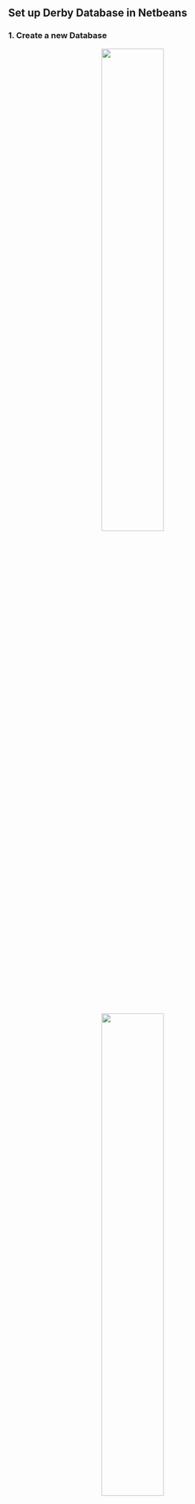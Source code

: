 ## Set up Derby Database in Netbeans
### 1. Create a new Database
<div align=center>

<img src="https://img-blog.csdnimg.cn/20181102075242296.png?x-oss-process=image/watermark,type_ZmFuZ3poZW5naGVpdGk,shadow_10,text_aHR0cHM6Ly9ibG9nLmNzZG4ubmV0L1plbkdfeGlhbmd0,size_16,color_FFFFFF,t_70" width="50%" alt=""/>

<img src=" https://img-blog.csdnimg.cn/20181102074816332.png?x-oss-process=image/watermark,type_ZmFuZ3poZW5naGVpdGk,shadow_10,text_aHR0cHM6Ly9ibG9nLmNzZG4ubmV0L1plbkdfeGlhbmd0,size_16,color_FFFFFF,t_70" width="50%" alt=""/>
 </div>

### 2. Get the Database URL
<div align=center>
  <img src=" https://img-blog.csdnimg.cn/20181102075032746.png?x-oss-process=image/watermark,type_ZmFuZ3poZW5naGVpdGk,shadow_10,text_aHR0cHM6Ly9ibG9nLmNzZG4ubmV0L1plbkdfeGlhbmd0,size_16,color_FFFFFF,t_70" width="50%" alt=""/> <img src="https://img-blog.csdnimg.cn/20181102075050148.png?x-oss-process=image/watermark,type_ZmFuZ3poZW5naGVpdGk,shadow_10,text_aHR0cHM6Ly9ibG9nLmNzZG4ubmV0L1plbkdfeGlhbmd0,size_16,color_FFFFFF,t_70" width="50%" alt=""/> <img src="https://img-blog.csdnimg.cn/201811020750590.png?x-oss-process=image/watermark,type_ZmFuZ3poZW5naGVpdGk,shadow_10,text_aHR0cHM6Ly9ibG9nLmNzZG4ubmV0L1plbkdfeGlhbmd0,size_16,color_FFFFFF,t_70" width="50%" alt=""/>
 </div>

### 3. Add library to Java
<div align=center>
  <img src=" https://img-blog.csdnimg.cn/20181102075436571.png?x-oss-process=image/watermark,type_ZmFuZ3poZW5naGVpdGk,shadow_10,text_aHR0cHM6Ly9ibG9nLmNzZG4ubmV0L1plbkdfeGlhbmd0,size_16,color_FFFFFF,t_70" width="50%" alt=""/> <img src="https://img-blog.csdnimg.cn/20181102075448761.png?x-oss-process=image/watermark,type_ZmFuZ3poZW5naGVpdGk,shadow_10,text_aHR0cHM6Ly9ibG9nLmNzZG4ubmV0L1plbkdfeGlhbmd0,size_16,color_FFFFFF,t_70" width="50%" alt=""/>
 </div>

### 4.Code Skeleton
#####  Load the Database Driver
```java
// Load the derby driver
Class.forName("org.apache.derby.jdbc.EmbeddedDriver");
System.out.println("derby driver was loaded successfully.");
```
##### Connect to Database
```java
// build the connection to derby
Connection conn = DriverManager.getConnection(
        "jdbc:derby://localhost:1527/DerbyDemoDb",
        "ta",
        "123");
System.out.println("derby connection was established successfully.");
```
##### Create Table
```java
// create a new Statement object
Statement stat = conn.createStatement();

// create table
try {
    stat.executeUpdate("CREATE TABLE Persons ("
            + "PersonID int, "
            + "LastName varchar(255),"
            + "FirstName varchar(255),"
            + "Address varchar(255),"
            + "City varchar(255),"
            + "PRIMARY KEY (PersonID)"
            + ")");
} catch (SQLTransactionRollbackException e) {
    System.out.println("Table already exists.");
}
```
##### Insert Records using Statement
```java
// insert data
try {
    stat.executeUpdate("INSERT INTO Persons ("
            + "PersonID, LastName, FirstName, Address, City) "
            + "VALUES ("
            + "1, 'Tan','Xiang','CMUA','Adelaide')");

} catch (SQLIntegrityConstraintViolationException e) {
    System.out.println("Record Already exists.");
}
```
##### Insert Records using PrepareStatement
```java
// insert data
try {
    String prepareSQL = "INSERT INTO Persons ("
            + "PersonID, LastName, FirstName, Address, City) "
            + "VALUES ("
            + "?,?,?,?,?"
            + ")";
    PreparedStatement pres = conn.prepareStatement(prepareSQL);
    pres.setInt(1, 2);
    pres.setString(2, "San");
    pres.setString(3, "Xiang");
    pres.setString(4, "CMU");
    pres.setString(5, "Pittsburgh");
    pres.executeUpdate();

} catch (SQLIntegrityConstraintViolationException e) {
    System.out.println("Record Already exists.");
}
```
##### Simple Query using Statement
```java
// print out the result 
ResultSet res = stat.executeQuery("SELECT * FROM PERSONS");
while (res.next()) {
    System.out.println(res.getString("PersonID"));
}
```
##### Simple Query using PrepareStatement
```java
 // print out the result
 String prepareSQL = "SELECT * FROM Persons WHERE Lastname = ?";
 PreparedStatement pres = conn.prepareCall(prepareSQL);
 pres.setString(1, "Tan");
 ResultSet rest = pres.executeQuery();
 while (rest.next()) {
     System.out.println(rest.getString("FirstName"));
 }
```
### 6. Code Demo
```java
/*
 * To change this license header, choose License Headers in Project Properties.
 * To change this template file, choose Tools | Templates
 * and open the template in the editor.
 */
package derbydemo;

import java.sql.Connection;
import java.sql.DriverManager;
import java.sql.PreparedStatement;
import java.sql.ResultSet;
import java.sql.SQLException;
import java.sql.SQLIntegrityConstraintViolationException;
import java.sql.SQLTransactionRollbackException;
import java.sql.Statement;

/**
 *
 * @author xiangtan
 */
public class DerbyDemo {

    /**
     * @param args the command line arguments
     */
    public static void main(String[] args) throws SQLException, ClassNotFoundException {

        // load the derby driver
        Class.forName("org.apache.derby.jdbc.EmbeddedDriver");
        System.out.println("derby driver was loaded successfully.");

        // build the connection to derby
        Connection conn = DriverManager.getConnection(
                "jdbc:derby://localhost:1527/DerbyDemoDb",
                "ta",
                "123");
        System.out.println("derby connection was established successfully.");

        // create a new Statement object
        Statement stat = conn.createStatement();

        // create table
        try {
            stat.executeUpdate("CREATE TABLE Persons ("
                    + "PersonID int, "
                    + "LastName varchar(255),"
                    + "FirstName varchar(255),"
                    + "Address varchar(255),"
                    + "City varchar(255),"
                    + "PRIMARY KEY (PersonID)"
                    + ")");
        } catch (SQLTransactionRollbackException e) {
            System.out.println("Table already exists.");
        }

        // insert data
        try {
            stat.executeUpdate("INSERT INTO Persons ("
                    + "PersonID, LastName, FirstName, Address, City) "
                    + "VALUES ("
                    + "1, 'Tan','Xiang','CMUA','Adelaide')");

        } catch (SQLIntegrityConstraintViolationException e) {
            System.out.println("Record Already exists.");
        }

        // print out the result 
        ResultSet res = stat.executeQuery("SELECT * FROM PERSONS");
        while (res.next()) {
            System.out.println(res.getString("PersonID"));
        }
        
        
        // insert data
        try {
            String prepareSQL = "INSERT INTO Persons ("
                    + "PersonID, LastName, FirstName, Address, City) "
                    + "VALUES ("
                    + "?,?,?,?,?"
                    + ")";
            PreparedStatement pres = conn.prepareStatement(prepareSQL);
            pres.setInt(1, 2);
            pres.setString(2, "San");
            pres.setString(3, "Xiang");
            pres.setString(4, "CMU");
            pres.setString(5, "Pittsburgh");
            pres.executeUpdate();

        } catch (SQLIntegrityConstraintViolationException e) {
            System.out.println("Record Already exists.");
        }
        
        
        // print out the result
        String prepareSQL = "SELECT * FROM Persons WHERE Lastname = ?";
        PreparedStatement pres = conn.prepareCall(prepareSQL);
        pres.setString(1, "Tan");
        ResultSet rest = pres.executeQuery();
        while (rest.next()) {
            System.out.println(rest.getString("FirstName"));
        }
    }

}
```

### 7. Summary
- PreparedStatement is precompiled and DB-side cached. **It leads to faster execution**, especially when the statement is executed multiple times. 
- PreparedStatement can automatically **prevent SQL injection** with parameterization and built-in escaping of quotes and other special characters. 

